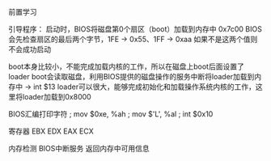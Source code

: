 前置学习

引导程序：
启动时，BIOS将磁盘第0个扇区（boot）加载到内存中 0x7c00
BIOS会先检查扇区的最后两个字节，1FE -> 0x55、1FF -> 0xaa
如果不是这两个值则不会成功启动

boot本身比较小，不能完成加载内核的工作，所以在磁盘上boot后面设置了loader
boot会读取磁盘，利用BIOS提供的磁盘操作的服务中断将loader加载到内存中 -> int $13
loader可以很大，能够完成初始化和加载操作系统内核的工作，这里将loader加载到0x8000

BIOS汇编打印字符
	; mov $0xe, %ah
	; mov $'L', %al
	; int $0x10

寄存器
EBX
EDX
EAX
ECX

内存检测
BIOS中断服务
返回内存中可用信息